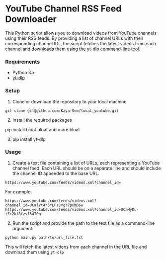 # YouTube Channel RSS Feed Downloader

This Python script allows you to download videos from YouTube channels using their RSS feeds. By providing a list of channel URLs with their corresponding channel IDs, the script fetches the latest videos from each channel and downloads them using the yt-dlp command-line tool.

### Requirements

- Python 3.x
- [yt-dlp](https://github.com/yt-dlp/yt-dlp)

### Setup

1. Clone or download the repository to your local machine

`git clone git@github.com:Kaya-Sem/local_youtube.git`

2. Install the required packages

pip install bloat bloat and more bloat

3. pip install yt-dlp

### Usage

1. Create a text file containing a list of URLs, each representing a YouTube channel feed. Each URL should be on a separate line and should include the channel ID appended to the base URL.

```
https://www.youtube.com/feeds/videos.xml?channel_id=
```

For example:

```
https://www.youtube.com/feeds/videos.xml?channel_id=UCaiVt4r6YLPzJVgr7pOmD6w
https://www.youtube.com/feeds/videos.xml?channel_id=UCaMyDu-tZc2kfRfzvI54I0g
```

2. Run the script and provide the path to the text file as a command-line argument:

`python main.py path/to/url_file.txt`

This will fetch the latest videos from each channel in the URL file and download them using `ỳt-dlp`
